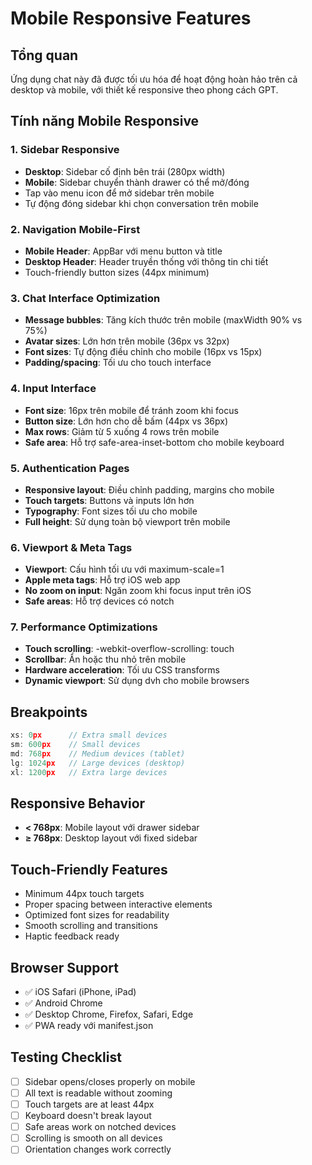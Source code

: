 # Mobile Responsive Features

## Tổng quan
Ứng dụng chat này đã được tối ưu hóa để hoạt động hoàn hảo trên cả desktop và mobile, với thiết kế responsive theo phong cách GPT.

## Tính năng Mobile Responsive

### 1. Sidebar Responsive
- **Desktop**: Sidebar cố định bên trái (280px width)
- **Mobile**: Sidebar chuyển thành drawer có thể mở/đóng
- Tap vào menu icon để mở sidebar trên mobile
- Tự động đóng sidebar khi chọn conversation trên mobile

### 2. Navigation Mobile-First
- **Mobile Header**: AppBar với menu button và title
- **Desktop Header**: Header truyền thống với thông tin chi tiết
- Touch-friendly button sizes (44px minimum)

### 3. Chat Interface Optimization
- **Message bubbles**: Tăng kích thước trên mobile (maxWidth 90% vs 75%)
- **Avatar sizes**: Lớn hơn trên mobile (36px vs 32px)
- **Font sizes**: Tự động điều chỉnh cho mobile (16px vs 15px)
- **Padding/spacing**: Tối ưu cho touch interface

### 4. Input Interface
- **Font size**: 16px trên mobile để tránh zoom khi focus
- **Button size**: Lớn hơn cho dễ bấm (44px vs 36px)
- **Max rows**: Giảm từ 5 xuống 4 rows trên mobile
- **Safe area**: Hỗ trợ safe-area-inset-bottom cho mobile keyboard

### 5. Authentication Pages
- **Responsive layout**: Điều chỉnh padding, margins cho mobile
- **Touch targets**: Buttons và inputs lớn hơn
- **Typography**: Font sizes tối ưu cho mobile
- **Full height**: Sử dụng toàn bộ viewport trên mobile

### 6. Viewport & Meta Tags
- **Viewport**: Cấu hình tối ưu với maximum-scale=1
- **Apple meta tags**: Hỗ trợ iOS web app
- **No zoom on input**: Ngăn zoom khi focus input trên iOS
- **Safe areas**: Hỗ trợ devices có notch

### 7. Performance Optimizations
- **Touch scrolling**: -webkit-overflow-scrolling: touch
- **Scrollbar**: Ẩn hoặc thu nhỏ trên mobile
- **Hardware acceleration**: Tối ưu CSS transforms
- **Dynamic viewport**: Sử dụng dvh cho mobile browsers

## Breakpoints
```typescript
xs: 0px      // Extra small devices
sm: 600px    // Small devices  
md: 768px    // Medium devices (tablet)
lg: 1024px   // Large devices (desktop)
xl: 1200px   // Extra large devices
```

## Responsive Behavior
- **< 768px**: Mobile layout với drawer sidebar
- **≥ 768px**: Desktop layout với fixed sidebar

## Touch-Friendly Features
- Minimum 44px touch targets
- Proper spacing between interactive elements
- Optimized font sizes for readability
- Smooth scrolling and transitions
- Haptic feedback ready

## Browser Support
- ✅ iOS Safari (iPhone, iPad)
- ✅ Android Chrome
- ✅ Desktop Chrome, Firefox, Safari, Edge
- ✅ PWA ready với manifest.json

## Testing Checklist
- [ ] Sidebar opens/closes properly on mobile
- [ ] All text is readable without zooming
- [ ] Touch targets are at least 44px
- [ ] Keyboard doesn't break layout
- [ ] Safe areas work on notched devices
- [ ] Scrolling is smooth on all devices
- [ ] Orientation changes work correctly 